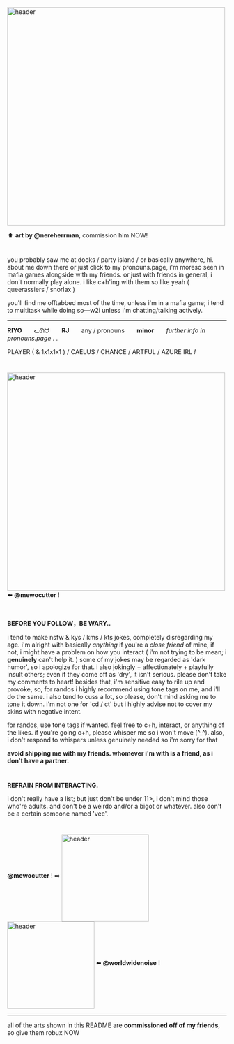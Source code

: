 <img align="middle" alt="header" width="500" src="https://file.garden/Zq3GPYQkHypFo3Wi/commisionnerenow">

⬆️ **art by @nereherrman**, commission him NOW!

#

you probably saw me at docks / party island / or basically anywhere, hi. about me down there or just click to my pronouns.page, i'm moreso seen in mafia games alongside with my friends. or just with friends in general, i don't normally play alone. i like c+h'ing with them so like yeah ( queerassiers / snorlax )

you'll find me offtabbed most of the time, unless i'm in a mafia game; i tend to multitask while doing so—w2i unless i'm chatting/talking actively.

***

**RIYO**  ᓚᘏᗢ  **RJ**  any / pronouns  **minor**  *further info in pronouns.page . .*

PLAYER ( & 1x1x1x1 ) / CAELUS / CHANCE / ARTFUL / AZURE IRL *!*
#

<img align="middle" alt="header" width="500" src="https://file.garden/Zq3GPYQkHypFo3Wi/commissionkelseunoqw"> ⬅️ **@mewocutter** !

#

**BEFORE YOU FOLLOW，BE WARY..**

i tend to make nsfw & kys / kms / kts jokes, completely disregarding my age. i'm alright with basically *anything* if you're a *close friend* of mine, if not, i might have a problem on how you interact ( i'm not trying to be mean; i **genuinely** can't help it. ) some of my jokes may be regarded as 'dark humor', so i apologize for that. i also jokingly + affectionately + playfully insult others; even if they come off as 'dry', it isn't serious. please don't take my comments to heart! besides that, i'm sensitive easy to rile up and provoke, so, for randos i highly recommend using tone tags on me, and i'll do the same. i also tend to cuss a lot, so please, don't mind asking me to tone it down. i'm not one for 'cd / ct' but i highly advise not to cover my skins with negative intent. 

for randos, use tone tags if wanted. feel free to c+h, interact, or anything of the likes. if you're going c+h, please whisper me so i won't move (^_^). also, i don't respond to whispers unless genuinely needed so i'm sorry for that

**avoid shipping me with my friends. whomever i'm with is a friend, as i don't have a partner.**

#

**REFRAIN FROM INTERACTING.**

i don't really have a list; but just don't be under 11>, i don't mind those who're adults. and don't be a weirdo and/or a bigot or whatever. also don't be a certain someone named 'vee'.

#

**@mewocutter** ! ➡️ <img align="middle" alt="header" width="200" src="https://file.garden/Zq3GPYQkHypFo3Wi/commissionkelseynoq">  <img align="middle" alt="header" width="200" src="https://file.garden/Zq3GPYQkHypFo3Wi/commissionpeppinonow"> ⬅️ **@worldwidenoise** !

***

all of the arts shown in this README are **commissioned off of my friends**, so give them robux NOW

